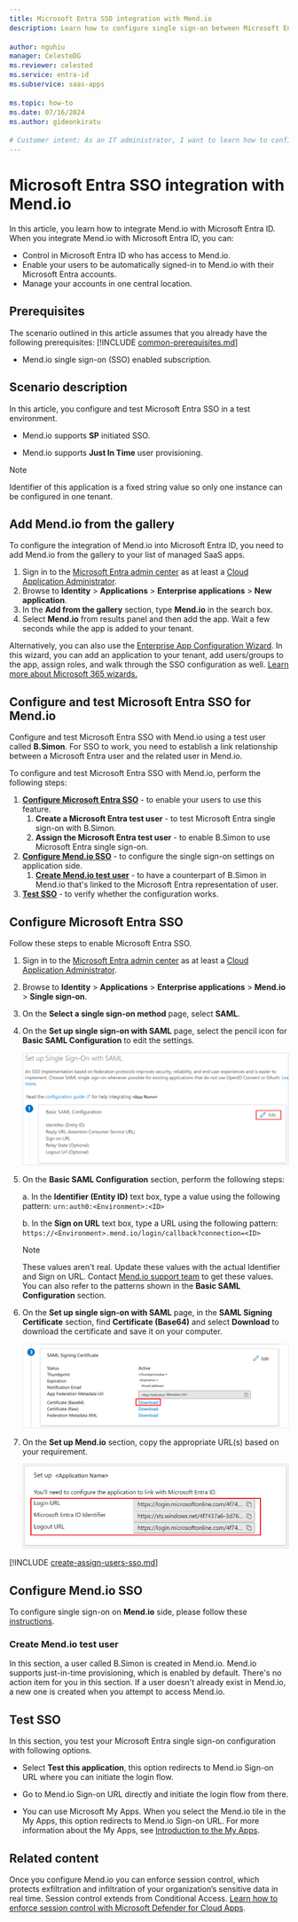 ```yaml
---
title: Microsoft Entra SSO integration with Mend.io
description: Learn how to configure single sign-on between Microsoft Entra ID and Mend.io.

author: nguhiu
manager: CelesteDG
ms.reviewer: celested
ms.service: entra-id
ms.subservice: saas-apps

ms.topic: how-to
ms.date: 07/16/2024
ms.author: gideonkiratu

# Customer intent: As an IT administrator, I want to learn how to configure single sign-on between Microsoft Entra ID and Mend.io so that I can control who has access to Mend.io, enable automatic sign-in with Microsoft Entra accounts, and manage my accounts in one central location.
---
```


# Microsoft Entra SSO integration with Mend.io

In this article,  you learn how to integrate Mend.io with Microsoft Entra ID. When you integrate Mend.io with Microsoft Entra ID, you can:

* Control in Microsoft Entra ID who has access to Mend.io.
* Enable your users to be automatically signed-in to Mend.io with their Microsoft Entra accounts.
* Manage your accounts in one central location.

## Prerequisites
The scenario outlined in this article assumes that you already have the following prerequisites:
[!INCLUDE [common-prerequisites.md](~/identity/saas-apps/includes/common-prerequisites.md)]
* Mend.io single sign-on (SSO) enabled subscription.

## Scenario description

In this article,  you configure and test Microsoft Entra SSO in a test environment.

* Mend.io supports **SP** initiated SSO.

* Mend.io supports **Just In Time** user provisioning.

> [!NOTE]
> Identifier of this application is a fixed string value so only one instance can be configured in one tenant.

## Add Mend.io from the gallery

To configure the integration of Mend.io into Microsoft Entra ID, you need to add Mend.io from the gallery to your list of managed SaaS apps.

1. Sign in to the [Microsoft Entra admin center](https://entra.microsoft.com) as at least a [Cloud Application Administrator](~/identity/role-based-access-control/permissions-reference.md#cloud-application-administrator).
1. Browse to **Identity** > **Applications** > **Enterprise applications** > **New application**.
1. In the **Add from the gallery** section, type **Mend.io** in the search box.
1. Select **Mend.io** from results panel and then add the app. Wait a few seconds while the app is added to your tenant.

 Alternatively, you can also use the [Enterprise App Configuration Wizard](https://portal.office.com/AdminPortal/home?Q=Docs#/azureadappintegration). In this wizard, you can add an application to your tenant, add users/groups to the app, assign roles, and walk through the SSO configuration as well. [Learn more about Microsoft 365 wizards.](/microsoft-365/admin/misc/azure-ad-setup-guides)

<a name='configure-and-test-azure-ad-sso-for-Mend.io'></a>

## Configure and test Microsoft Entra SSO for Mend.io

Configure and test Microsoft Entra SSO with Mend.io using a test user called **B.Simon**. For SSO to work, you need to establish a link relationship between a Microsoft Entra user and the related user in Mend.io.

To configure and test Microsoft Entra SSO with Mend.io, perform the following steps:

1. **[Configure Microsoft Entra SSO](#configure-azure-ad-sso)** - to enable your users to use this feature.
    1. **Create a Microsoft Entra test user** - to test Microsoft Entra single sign-on with B.Simon.
    1. **Assign the Microsoft Entra test user** - to enable B.Simon to use Microsoft Entra single sign-on.
1. **[Configure Mend.io SSO](#configure-mendio-sso)** - to configure the single sign-on settings on application side.
    1. **[Create Mend.io test user](#create-mendio-test-user)** - to have a counterpart of B.Simon in Mend.io that's linked to the Microsoft Entra representation of user.
1. **[Test SSO](#test-sso)** - to verify whether the configuration works.

<a name='configure-azure-ad-sso'></a>

## Configure Microsoft Entra SSO

Follow these steps to enable Microsoft Entra SSO.

1. Sign in to the [Microsoft Entra admin center](https://entra.microsoft.com) as at least a [Cloud Application Administrator](~/identity/role-based-access-control/permissions-reference.md#cloud-application-administrator).
1. Browse to **Identity** > **Applications** > **Enterprise applications** > **Mend.io** > **Single sign-on**.
1. On the **Select a single sign-on method** page, select **SAML**.
1. On the **Set up single sign-on with SAML** page, select the pencil icon for **Basic SAML Configuration** to edit the settings.

   ![Edit Basic SAML Configuration](common/edit-urls.png)

1. On the **Basic SAML Configuration** section, perform the following steps:

    a. In the **Identifier (Entity ID)** text box, type a value using the following pattern:
    `urn:auth0:<Environment>:<ID>`

    b. In the **Sign on URL** text box, type a URL using the following pattern:
    `https://<Environment>.mend.io/login/callback?connection=<ID>`

	> [!NOTE]
	> These values aren't real. Update these values with the actual Identifier and Sign on URL. Contact [Mend.io support team](https://www.mend.io/contact-us/) to get these values. You can also refer to the patterns shown in the **Basic SAML Configuration** section.

1. On the **Set up single sign-on with SAML** page, in the **SAML Signing Certificate** section,  find **Certificate (Base64)** and select **Download** to download the certificate and save it on your computer.

	![The Certificate download link](common/certificatebase64.png)

1. On the **Set up Mend.io** section, copy the appropriate URL(s) based on your requirement.

	![Copy configuration URLs](common/copy-configuration-urls.png)

<a name='create-an-azure-ad-test-user'></a>

[!INCLUDE [create-assign-users-sso.md](~/identity/saas-apps/includes/create-assign-users-sso.md)]

## Configure Mend.io SSO

To configure single sign-on on **Mend.io** side, please follow these [instructions](https://docs.mend.io/bundle/platform/page/configure_single_sign-on__sso__for_the_mend_platform.html).

### Create Mend.io test user

In this section, a user called B.Simon is created in Mend.io. Mend.io supports just-in-time provisioning, which is enabled by default. There's no action item for you in this section. If a user doesn't already exist in Mend.io, a new one is created when you attempt to access Mend.io.

## Test SSO 

In this section, you test your Microsoft Entra single sign-on configuration with following options. 

* Select **Test this application**, this option redirects to Mend.io Sign-on URL where you can initiate the login flow. 

* Go to Mend.io Sign-on URL directly and initiate the login flow from there.

* You can use Microsoft My Apps. When you select the Mend.io tile in the My Apps, this option redirects to Mend.io Sign-on URL. For more information about the My Apps, see [Introduction to the My Apps](https://support.microsoft.com/account-billing/sign-in-and-start-apps-from-the-my-apps-portal-2f3b1bae-0e5a-4a86-a33e-876fbd2a4510).

## Related content

Once you configure Mend.io you can enforce session control, which protects exfiltration and infiltration of your organization’s sensitive data in real time. Session control extends from Conditional Access. [Learn how to enforce session control with Microsoft Defender for Cloud Apps](/cloud-app-security/proxy-deployment-any-app).
